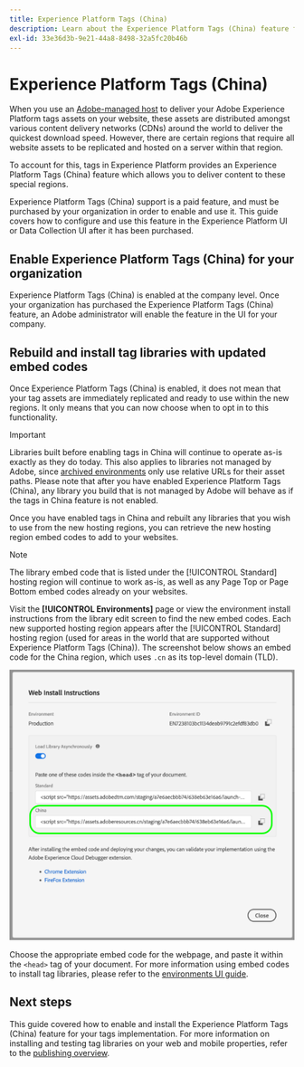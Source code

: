 ```yaml
---
title: Experience Platform Tags (China)
description: Learn about the Experience Platform Tags (China) feature for tags and how it can be used to deliver your content in multiple geographic regions.
exl-id: 33e36d3b-9e21-44a8-8498-32a5fc20b46b
---
```

# Experience Platform Tags (China)

When you use an [Adobe-managed host](./hosts/managed-by-adobe-host.md) to deliver your Adobe Experience Platform tags assets on your website, these assets are distributed amongst various content delivery networks (CDNs) around the world to deliver the quickest download speed. However, there are certain regions that require all website assets to be replicated and hosted on a server within that region.

To account for this, tags in Experience Platform provides an Experience Platform Tags (China) feature which allows you to deliver content to these special regions.

Experience Platform Tags (China) support is a paid feature, and must be purchased by your organization in order to enable and use it. This guide covers how to configure and use this feature in the Experience Platform UI or Data Collection UI after it has been purchased.

## Enable Experience Platform Tags (China) for your organization

Experience Platform Tags (China) is enabled at the company level. Once your organization has purchased the Experience Platform Tags (China) feature, an Adobe administrator will enable the feature in the UI for your company.

## Rebuild and install tag libraries with updated embed codes

Once Experience Platform Tags (China) is enabled, it does not mean that your tag assets are immediately replicated and ready to use within the new regions. It only means that you can now choose when to opt in to this functionality.

>[!IMPORTANT]
>
>Libraries built before enabling tags in China will continue to operate as-is exactly as they do today. This also applies to libraries not managed by Adobe, since [archived environments](./environments.md#archive) only use relative URLs for their asset paths. Please note that after you have enabled Experience Platform Tags (China), any library you build that is not managed by Adobe will behave as if the tags in China feature is not enabled.

Once you have enabled tags in China and rebuilt any libraries that you wish to use from the new hosting regions, you can retrieve the new hosting region embed codes to add to your websites. 

>[!NOTE]
>
>The library embed code that is listed under the [!UICONTROL Standard] hosting region will continue to work as-is, as well as any Page Top or Page Bottom embed codes already on your websites.

Visit the **[!UICONTROL Environments]** page  or view the environment install instructions from the library edit screen to find the new embed codes. Each new supported hosting region appears after the [!UICONTROL Standard] hosting region (used for areas in the world that are supported without Experience Platform Tags (China)). The screenshot below shows an embed code for the China region, which uses `.cn` as its top-level domain (TLD).

![Embed code for the China region](../../images/ui/publishing/premium-cdn/embed-codes.png)

Choose the appropriate embed code for the webpage, and paste it within the `<head>` tag of your document. For more information using embed codes to install tag libraries, please refer to the [environments UI guide](./environments.md#installation).

## Next steps

This guide covered how to enable and install the Experience Platform Tags (China) feature for your tags implementation. For more information on installing and testing tag libraries on your web and mobile properties, refer to the [publishing overview](./overview.md).
